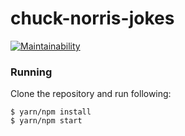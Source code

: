 # chuck-norris-jokes

[![Maintainability](https://api.codeclimate.com/v1/badges/3d9ca6e5a919fc9dfbf4/maintainability)](https://codeclimate.com/github/markuswind/chuck-norris-jokes-react/maintainability)

### Running

Clone the repository and run following:

```
$ yarn/npm install
$ yarn/npm start
```
